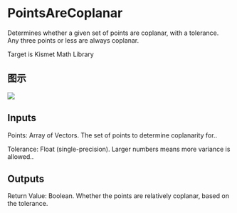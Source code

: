 # PointsAreCoplanar

Determines whether a given set of points are coplanar, with a tolerance. Any three points or less are always coplanar.

Target is Kismet Math Library

## 图示

![]($-20221218-19503616.png)

## Inputs

Points: Array of Vectors. The set of points to determine coplanarity for..

Tolerance: Float (single-precision). Larger numbers means more variance is allowed..  

## Outputs

Return Value: Boolean. Whether the points are relatively coplanar, based on the tolerance.

